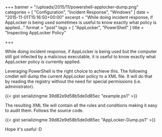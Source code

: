 +++
banner = "/uploads/2015/11/powershell-applocker-dump.png"
categories = [ "Configuration", "Incident Response", "Windows" ]
date = "2015-11-01T15:16:50+00:00"
excerpt = "While doing incident response, if AppLocker is being used sometimes is useful to know exactly what policy is applied..."
format = "post"
tags = [ "AppLocker", "PowerShell" ]
title = "Inspecting AppLocker Policy"

+++

While doing incident response, if AppLocker is being used but the computer still got infected by a malicious executable, it is useful to know exactly what AppLocker policy is currently applied.

<!--more-->

Leveraging PowerShell is the right choice to achieve this. The following cmdlet will dump the current AppLocker policy to a XML file. It will do that by reading the registry without the need for special permissions (i.e. administrator).

{{< gist serializingme 39d82e9d58b5de0d85ec "example.ps1" >}}

The resulting XML file will contain all the rules and conditions making it easy to audit them. Follows the source code.

{{< gist serializingme 39d82e9d58b5de0d85ec "AppLocker-Dump.ps1" >}}

Hope it's useful :D

